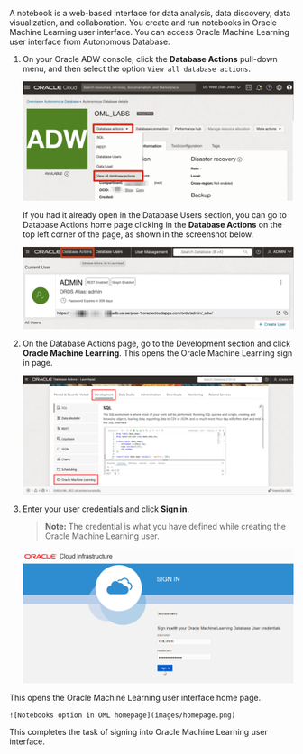 <!--
    {
        "name":"Sign into Oracle Machine Learning UI",
        "description":"Steps to sign into Oracle Machine Learning UI"
    }
-->

A notebook is a web-based interface for data analysis, data discovery, data visualization, and collaboration. You create and run notebooks in Oracle Machine Learning user interface. You can access Oracle Machine Learning user interface from Autonomous Database.

1. On your Oracle ADW console, click the **Database Actions** pull-down menu, and then select the option `View all database actions`.

	![Database Actions in ADW](images/database_actions.png)

	 If you had it already open in the Database Users section, you can go to Database Actions home page clicking in the **Database Actions** on the top left corner of the page, as shown in the screenshot below.

	![Database Actions](images/db-users-db-actions.png)

2. On the Database Actions page, go to the Development section and click **Oracle Machine Learning**. This opens the Oracle Machine Learning sign in page.

	 ![Oracle Machine Learning Notebooks in ADW](images/adb-dev-oml.png)

3. Enter your user credentials and click **Sign in**.

	> **Note:** The credential is what you have defined while creating the Oracle Machine Learning user.

	![Oracle Machine Learning Notebooks Sign in page](images/omluser-signin.png)

  This opens the Oracle Machine Learning user interface home page.

	![Notebooks option in OML homepage](images/homepage.png)

This completes the task of signing into Oracle Machine Learning user interface.

